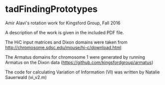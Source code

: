 # tadFindingPrototypes
Amir Alavi's rotation work for Kingsford Group, Fall 2016

A description of the work is given in the included PDF file.

The HiC input matrices and Dixon domains were taken from http://chromosome.sdsc.edu/mouse/hi-c/download.html

The Armatus domains for chromosome 1 were generated by running Armatus on the Dixon data (https://github.com/kingsfordgroup/armatus)

The code for calculating Variation of Information (VI) was written by Natalie Sauerwald (vi_v2.m)
